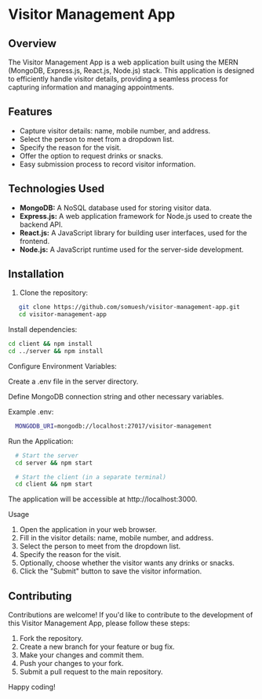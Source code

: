 # Visitor Management App

## Overview

The Visitor Management App is a web application built using the MERN (MongoDB, Express.js, React.js, Node.js) stack. This application is designed to efficiently handle visitor details, providing a seamless process for capturing information and managing appointments.

## Features

- Capture visitor details: name, mobile number, and address.
- Select the person to meet from a dropdown list.
- Specify the reason for the visit.
- Offer the option to request drinks or snacks.
- Easy submission process to record visitor information.

## Technologies Used

- **MongoDB:** A NoSQL database used for storing visitor data.
- **Express.js:** A web application framework for Node.js used to create the backend API.
- **React.js:** A JavaScript library for building user interfaces, used for the frontend.
- **Node.js:** A JavaScript runtime used for the server-side development.

## Installation

1. Clone the repository:

```bash
   git clone https://github.com/somuesh/visitor-management-app.git
   cd visitor-management-app
```

Install dependencies:

```bash
cd client && npm install
cd ../server && npm install
```

Configure Environment Variables:

Create a .env file in the server directory.

Define MongoDB connection string and other necessary variables.

Example .env:
```bash
  MONGODB_URI=mongodb://localhost:27017/visitor-management
```

Run the Application:

```bash
  # Start the server
  cd server && npm start

  # Start the client (in a separate terminal)
  cd client && npm start
```

The application will be accessible at http://localhost:3000.

Usage
1. Open the application in your web browser.
2. Fill in the visitor details: name, mobile number, and address.
3. Select the person to meet from the dropdown list.
4. Specify the reason for the visit.
5. Optionally, choose whether the visitor wants any drinks or snacks.
6. Click the "Submit" button to save the visitor information.

## Contributing
Contributions are welcome! If you'd like to contribute to the development of this Visitor Management App, please follow these steps:

1. Fork the repository.
2. Create a new branch for your feature or bug fix.
3. Make your changes and commit them.
4. Push your changes to your fork.
5. Submit a pull request to the main repository.

Happy coding!
